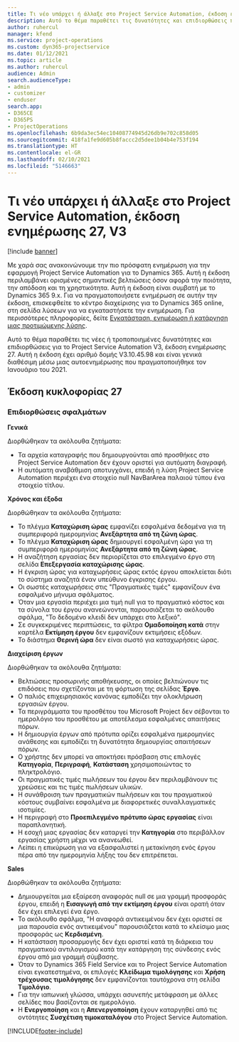 ```yaml
---
title: Τι νέο υπάρχει ή άλλαξε στο Project Service Automation, έκδοση ενημέρωσης 27, V3
description: Αυτό το θέμα παραθέτει τις δυνατότητες και επιδιορθώσεις που είναι διαθέσιμες στο Project Service Automation, έκδοση ενημέρωσης 27, V3.
author: ruhercul
manager: kfend
ms.service: project-operations
ms.custom: dyn365-projectservice
ms.date: 01/12/2021
ms.topic: article
ms.author: ruhercul
audience: Admin
search.audienceType:
- admin
- customizer
- enduser
search.app:
- D365CE
- D365PS
- ProjectOperations
ms.openlocfilehash: 6b9da3ec54ec10408774945d26db9e702c858d05
ms.sourcegitcommit: 418fa1fe9d605b8faccc2d5dee1b04b4e753f194
ms.translationtype: HT
ms.contentlocale: el-GR
ms.lasthandoff: 02/10/2021
ms.locfileid: "5146663"
---
```

# <a name="whats-new-or-changed-in-project-service-automation-update-release-27-v3"></a>Τι νέο υπάρχει ή άλλαξε στο Project Service Automation, έκδοση ενημέρωσης 27, V3

[!include [banner](../includes/psa-now-project-operations.md)]

Με χαρά σας ανακοινώνουμε την πιο πρόσφατη ενημέρωση για την εφαρμογή Project Service Automation για το Dynamics 365. Αυτή η έκδοση περιλαμβάνει ορισμένες σημαντικές βελτιώσεις όσον αφορά την ποιότητα, την απόδοση και τη χρηστικότητα. Αυτή η έκδοση είναι συμβατή με το Dynamics 365 9.x. Για να πραγματοποιήσετε ενημέρωση σε αυτήν την έκδοση, επισκεφθείτε το κέντρο διαχείρισης για το Dynamics 365 online, στη σελίδα λύσεων για να εγκαταστήσετε την ενημέρωση. Για περισσότερες πληροφορίες, δείτε [Εγκατάσταση, ενημέρωση ή κατάργηση μιας προτιμώμενης λύσης](https://docs.microsoft.com/power-platform/admin/install-remove-preferred-solution).

Αυτό το θέμα παραθέτει τις νέες ή τροποποιημένες δυνατότητες και επιδιορθώσεις για το Project Service Automation V3, έκδοση ενημέρωσης 27. Αυτή η έκδοση έχει αριθμό δομής V3.10.45.98 και είναι γενικά διαθέσιμη μέσω μιας αυτοενημέρωσης που πραγματοποιήθηκε τον Ιανουάριο του 2021.

## <a name="update-release-27"></a>Έκδοση κυκλοφορίας 27

### <a name="bug-fixes"></a>Επιδιορθώσεις σφαλμάτων

**Γενικά**

Διορθώθηκαν τα ακόλουθα ζητήματα:

- Τα αρχεία καταγραφής που δημιουργούνται από προσθήκες στο Project Service Automation δεν έχουν οριστεί για αυτόματη διαγραφή.
- Η αυτόματη αναβάθμιση αποτυγχάνει, επειδή η λύση Project Service Automation περιέχει ένα στοιχείο null NavBarArea παλαιού τύπου ένα στοιχείο τίτλου.

**Χρόνος και έξοδα**

Διορθώθηκαν τα ακόλουθα ζητήματα:

- Το πλέγμα **Καταχώριση ώρας** εμφανίζει εσφαλμένα δεδομένα για τη συμπεριφορά ημερομηνίας **Ανεξάρτητα από τη ζώνη ώρας**.
- Το πλέγμα **Καταχώριση ώρας** δημιουργεί εσφαλμένη ώρα για τη συμπεριφορά ημερομηνίας **Ανεξάρτητα από τη ζώνη ώρας**.
- Η αναζήτηση εργασίας δεν περιορίζεται στο επιλεγμένο έργο στη σελίδα **Επεξεργασία καταχώρισης ώρας**.
- Η έγκριση ώρας για καταχωρήσεις ώρας εκτός έργου αποκλείεται διότι το σύστημα αναζητά έναν υπεύθυνο έγκρισης έργου.
- Οι σωστές καταχωρήσεις στις "Πραγματικές τιμές" εμφανίζουν ένα εσφαλμένο μήνυμα σφάλματος.
- Όταν μια εργασία περιέχει μια τιμή null για το πραγματικό κόστος και τα σύνολα του έργου ανανεώνονται, παρουσιάζεται το ακόλουθο σφάλμα, "Το δεδομένο κλειδί δεν υπάρχει στο λεξικό".
- Σε συγκεκριμένες περιπτώσεις, τα φίλτρα **Ομαδοποίηση κατά** στην καρτέλα **Εκτίμηση έργου** δεν εμφανίζουν εκτιμήσεις εξόδων.
- Το διάστημα **Θερινή ώρα** δεν είναι σωστό για καταχωρήσεις ώρας.

**Διαχείριση έργων**

Διορθώθηκαν τα ακόλουθα ζητήματα:

- Βελτιώσεις προσωρινής αποθήκευσης, οι οποίες βελτιώνουν τις επιδόσεις που σχετίζονται με τη φόρτωση της σελίδας **Έργο**.
- Ο παλιός επιχειρησιακός κανόνας εμποδίζει την ολοκλήρωση εργασιών έργου.
- Τα περιγράμματα του προσθέτου του Microsoft Project δεν σέβονται το ημερολόγιο του προσθέτου με αποτέλεσμα εσφαλμένες απαιτήσεις πόρων.
- Η δημιουργία έργων από πρότυπα ορίζει εσφαλμένα ημερομηνίες ανάθεσης και εμποδίζει τη δυνατότητα δημιουργίας απαιτήσεων πόρων.
- Ο χρήστης δεν μπορεί να αποκτήσει πρόσβαση στις επιλογές **Κατηγορία**, **Περιγραφή**, **Κατάσταση** χρησιμοποιώντας το πληκτρολόγιο.
- Οι πραγματικές τιμές πωλήσεων του έργου δεν περιλαμβάνουν τις χρεώσεις και τις τιμές πωλήσεων υλικών.
- Η συνάθροιση των πραγματικών πωλήσεων και του πραγματικού κόστους συμβαίνει εσφαλμένα με διαφορετικές συναλλαγματικές ισοτιμίες.
- Η περιγραφή στο **Προεπιλεγμένο πρότυπο ώρας εργασίας** είναι παραπλανητική.
- Η εσοχή μιας εργασίας δεν καταργεί την **Κατηγορία** στο περιβάλλον εργασίας χρήστη μέχρι να ανανεωθεί.
- Λείπει η επικύρωση για να εξασφαλιστεί η μετακίνηση ενός έργου πέρα από την ημερομηνία λήξης του δεν επιτρέπεται.

**Sales**

Διορθώθηκαν τα ακόλουθα ζητήματα:

- Δημιουργείται μια εξαίρεση αναφοράς null σε μια γραμμή προσφοράς έργου, επειδή η **Εισαγωγή από την εκτίμηση έργου** είναι ορατή όταν δεν έχει επιλεγεί ένα έργο.
- Το ακόλουθο σφάλμα, "Η αναφορά αντικειμένου δεν έχει οριστεί σε μια παρουσία ενός αντικειμένου" παρουσιάζεται κατά το κλείσιμο μιας προσφοράς ως **Κερδισμένη**.
- Η κατάσταση προσαρμογής δεν έχει οριστεί κατά τη διάρκεια του πραγματικού αντιλογισμού κατά την κατάργηση της σύνδεσης ενός έργου από μια γραμμή σύμβασης.
- Όταν το Dynamics 365 Field Service και το Project Service Automation είναι εγκατεστημένα, οι επιλογές **Κλείδωμα τιμολόγησης** και **Χρήση τρέχουσας τιμολόγησης** δεν εμφανίζονται ταυτόχρονα στη σελίδα **Τιμολόγιο**.
- Για την ιαπωνική γλώσσα, υπάρχει ασυνεπής μετάφραση με άλλες σελίδες που βασίζονται σε ημερολόγιο.
- Η **Ενεργοποίηση** και η **Απενεργοποίηση** έχουν καταργηθεί από τις οντότητες **Συσχέτιση τιμοκαταλόγου** στο Project Service Automation.


[!INCLUDE[footer-include](../includes/footer-banner.md)]